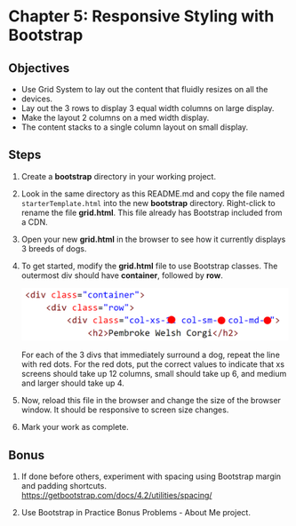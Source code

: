 # Chapter 5: Responsive Styling with Bootstrap

## Objectives
* Use Grid System to lay out the content that fluidly resizes on all the
* devices.  
* Lay out the 3 rows to display 3 equal width columns on large display.
* Make the layout 2 columns on a med width display.
* The content stacks to a single column layout on small display.

## Steps

1. Create a **bootstrap** directory in your working project.

2. Look in the same directory as this README.md and copy the file named `starterTemplate.html` into the new **bootstrap** directory. Right-click to rename the file **grid.html**. This file already has Bootstrap included from a CDN.

3. Open your new **grid.html** in the browser to see how it currently displays 3 breeds of dogs.

4. To get started, modify the **grid.html** file to use Bootstrap classes. The outermost div should have **container**, followed by **row**. 

    ![](../../screenshots/container-row.png)

    For each of the 3 divs that immediately surround a dog, repeat the line with red dots. For the red dots, put the correct values to indicate that xs screens should take up 12 columns, small should take up 6, and medium and larger should take up 4.
    

5. Now, reload this file in the browser and change the size of the browser window. It should be responsive to screen size changes.

6. Mark your work as complete.


## Bonus

1. If done before others, experiment with spacing using Bootstrap margin and padding shortcuts. https://getbootstrap.com/docs/4.2/utilities/spacing/ 

2. Use Bootstrap in Practice Bonus Problems - About Me project.